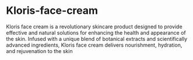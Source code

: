 # Kloris-face-cream
Kloris face cream is a revolutionary skincare product designed to provide effective and natural solutions for enhancing the health and appearance of the skin. Infused with a unique blend of botanical extracts and scientifically advanced ingredients, Kloris face cream delivers nourishment, hydration, and rejuvenation to the skin
